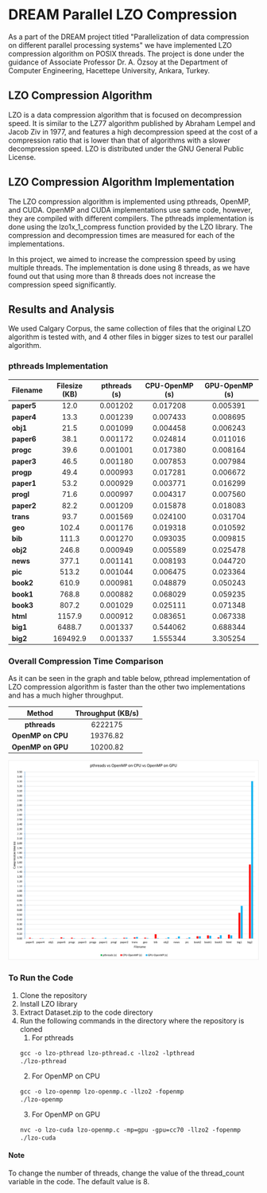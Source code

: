 # DREAM Parallel LZO Compression

As a part of the DREAM project titled "Parallelization of data compression on different parallel processing systems" we have implemented LZO compression algorithm on POSIX threads. The project is done under the guidance of Associate Professor Dr. A. Özsoy at the Department of Computer Engineering, Hacettepe University, Ankara, Turkey.

## LZO Compression Algorithm

LZO is a data compression algorithm that is focused on decompression speed. It is similar to the LZ77 algorithm published by Abraham Lempel and Jacob Ziv in 1977, and features a high decompression speed at the cost of a compression ratio that is lower than that of algorithms with a slower decompression speed. LZO is distributed under the GNU General Public License.

## LZO Compression Algorithm Implementation

The LZO compression algorithm is implemented using pthreads, OpenMP, and CUDA. OpenMP and CUDA implementations use same code, however, they are compiled with different compilers. The pthreads implementation is done using the lzo1x_1_compress function provided by the LZO library. The compression and decompression times are measured for each of the implementations.

In this project, we aimed to increase the compression speed by using multiple threads. The implementation is done using 8 threads, as we have found out that using more than 8 threads does not increase the compression speed significantly.

## Results and Analysis

We used Calgary Corpus, the same collection of files that the original LZO algorithm is tested with, and 4 other files in bigger sizes to test our parallel algorithm.

### pthreads Implementation

| **Filename** | **Filesize (KB)** | **pthreads (s)** | **CPU-OpenMP (s)** | **GPU-OpenMP (s)** |
|:-------------|:-----------------:|:----------------:|:------------------:|:------------------:|
| **paper5**   |       12.0        |     0.001202     |      0.017208      |      0.005391      |
| **paper4**   |       13.3        |     0.001239     |      0.007433      |      0.008695      |
| **obj1**     |       21.5        |     0.001099     |      0.004458      |      0.006243      |
| **paper6**   |       38.1        |     0.001172     |      0.024814      |      0.011016      |
| **progc**    |       39.6        |     0.001001     |      0.017380      |      0.008164      |
| **paper3**   |       46.5        |     0.001180     |      0.007853      |      0.007984      |
| **progp**    |       49.4        |     0.000993     |      0.017281      |      0.006672      |
| **paper1**   |       53.2        |     0.000929     |      0.003771      |      0.016299      |
| **progl**    |       71.6        |     0.000997     |      0.004317      |      0.007560      |
| **paper2**   |       82.2        |     0.001209     |      0.015878      |      0.018083      |
| **trans**    |       93.7        |     0.001569     |      0.024100      |      0.031704      |
| **geo**      |       102.4       |     0.001176     |      0.019318      |      0.010592      |
| **bib**      |       111.3       |     0.001270     |      0.093035      |      0.009815      |
| **obj2**     |       246.8       |     0.000949     |      0.005589      |      0.025478      |
| **news**     |       377.1       |     0.001141     |      0.008193      |      0.044720      |
| **pic**      |       513.2       |     0.001044     |      0.006475      |      0.023364      |
| **book2**    |       610.9       |     0.000981     |      0.048879      |      0.050243      |
| **book1**    |       768.8       |     0.000882     |      0.068029      |      0.059235      |
| **book3**    |       807.2       |     0.001029     |      0.025111      |      0.071348      |
| **html**     |      1157.9       |     0.000912     |      0.083651      |      0.067338      |
| **big1**     |      6488.7       |     0.001337     |      0.544062      |      0.688344      |
| **big2**     |     169492.9      |     0.001337     |      1.555344      |      3.305254      |


### Overall Compression Time Comparison

As it can be seen in the graph and table below, pthread implementation of LZO compression algorithm is faster than the other two implementations and has a much higher throughput.

|    **Method**     | **Throughput (KB/s)** |
|:-----------------:|:---------------------:|
|   **pthreads**    |        6222175        |
| **OpenMP on CPU** |       19376.82        |
| **OpenMP on GPU** |       10200.82        |

![Overall Compression Time Comparison](graph.png)

### To Run the Code

1. Clone the repository
2. Install LZO library
3. Extract Dataset.zip to the code directory
4. Run the following commands in the directory where the repository is cloned 
   1. For pthreads
    ```
    gcc -o lzo-pthread lzo-pthread.c -llzo2 -lpthread
    ./lzo-pthread
    ```
   2. For OpenMP on CPU
    ```
    gcc -o lzo-openmp lzo-openmp.c -llzo2 -fopenmp
    ./lzo-openmp
    ```
   3. For OpenMP on GPU
    ```
    nvc -o lzo-cuda lzo-openmp.c -mp=gpu -gpu=cc70 -llzo2 -fopenmp
    ./lzo-cuda
    ```


#### Note

To change the number of threads, change the value of the thread_count variable in the code. The default value is 8.
